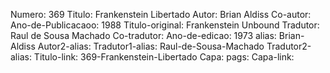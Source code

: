 Numero: 369
Titulo: Frankenstein Libertado
Autor: Brian Aldiss
Co-autor: 
Ano-de-Publicacaoo: 1988
Titulo-original: Frankenstein Unbound
Tradutor: Raul de Sousa Machado
Co-tradutor: 
Ano-de-edicao: 1973
alias: Brian-Aldiss
Autor2-alias: 
Tradutor1-alias: Raul-de-Sousa-Machado
Tradutor2-alias: 
Titulo-link: 369-Frankenstein-Libertado
Capa: 
pags: 
Capa-link: